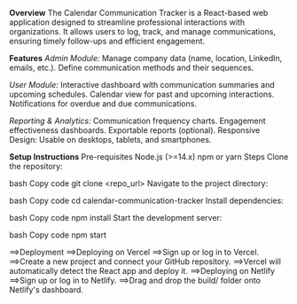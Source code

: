**Overview**
The Calendar Communication Tracker is a React-based web application designed to streamline professional interactions with organizations. It allows users to log, track, and manage communications, ensuring timely follow-ups and efficient engagement.

**Features**
_Admin Module:_
Manage company data (name, location, LinkedIn, emails, etc.).
Define communication methods and their sequences.

_User Module:_
Interactive dashboard with communication summaries and upcoming schedules.
Calendar view for past and upcoming interactions.
Notifications for overdue and due communications.

_Reporting & Analytics:_
Communication frequency charts.
Engagement effectiveness dashboards.
Exportable reports (optional).
Responsive Design: Usable on desktops, tablets, and smartphones.

**Setup Instructions**
Pre-requisites
Node.js (>=14.x)
npm or yarn
Steps
Clone the repository:

bash
Copy code
git clone <repo_url>
Navigate to the project directory:

bash
Copy code
cd calendar-communication-tracker
Install dependencies:

bash
Copy code
npm install
Start the development server:

bash
Copy code
npm start

==>Deployment
==>Deploying on Vercel
==>Sign up or log in to Vercel.
==>Create a new project and connect your GitHub repository.
==>Vercel will automatically detect the React app and deploy it.
==>Deploying on Netlify
==>Sign up or log in to Netlify.
==>Drag and drop the build/ folder onto Netlify's dashboard.

